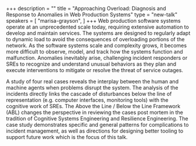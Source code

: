 +++
description = ""
title = "Approaching Overload: Diagnosis and Response to Anomalies in Web Production Systems"
type = "new-talk"
speakers = [
        "marisa-grayson",
]
+++
Web production software systems operate at an unprecedented scale today, requiring extensive automation to develop and maintain services. The systems are designed to regularly adapt to dynamic load to avoid the consequences of overloading portions of the network. As the software systems scale and complexity grows, it becomes more difficult to observe, model, and track how the systems function and malfunction. Anomalies inevitably arise, challenging incident responders or SREs to recognize and understand unusual behaviors as they plan and execute interventions to mitigate or resolve the threat of service outages.

A study of four real cases reveals the interplay between the human and machine agents when problems disrupt the system. The analysis of the incidents directly links the cascade of disturbances below the line of representation (e.g. computer interfaces, monitoring tools) with the cognitive work of SREs. The Above the Line / Below the Line Framework (ABL) changes the perspective in reviewing the cases post mortem in the tradition of Cognitive Systems Engineering and Resilience Engineering. The case study demonstrates specific and general patterns for complications to incident management, as well as directions for designing better tooling to support future work which is the focus of this talk.